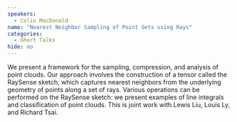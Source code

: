 ```yaml
---
speakers:
  - Colin MacDonald
name: "Nearest Neighbor Sampling of Point Sets using Rays"
categories:
  - Short Talks
hide: no
---
```

We present a framework for the sampling, compression, and analysis of
point clouds.  Our approach involves the construction of a tensor
called the RaySense sketch, which captures nearest neighbors from the
underlying geometry of points along a set of rays.  Various operations
can be performed on the RaySense sketch: we present examples of
line integrals and classification of point clouds.  This is joint work with
Lewis Liu, Louis Ly, and Richard Tsai.


